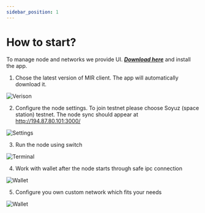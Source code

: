 ```yaml
---
sidebar_position: 1
---
```


# How to start?

To manage node and networks we provide UI. ***[Download here](https://github.com/MIRChain/mir-control-center/releases)*** and install the app.

1. Chose the latest version of MIR client. The app will automatically download it.

![Verison](/img/mir-ui-version.png)

2. Configure the node settings. To join testnet please choose Soyuz (space station) testnet. The node sync should appear at http://194.87.80.101:3000/

![Settings](/img/mir-ui-settings.png)

3. Run the node using switch

![Terminal](/img/mir-ui-terminal.png)

4. Work with wallet after the node starts through safe ipc connection

![Wallet](/img/mir-ui-wallet.png)

5. Configure you own custom network which fits your needs

![Wallet](/img/mir-ui-custom.png)
